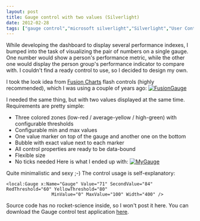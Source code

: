 ```yaml
---
layout: post
title: Gauge control with two values (Silverlight)
date: 2012-02-28
tags: ["gauge control","microsoft silverlight","Silverlight","User Contol"]
---
```


While developing the dashboard to display several performance indexes, I bumped into the task of visualizing the pair of numbers on a single gauge. One number would show a person's performance metric, while the other one would display the person group's performance indicator to compare with. I couldn't find a ready control to use, so I decided to design my own.

I took the look idea from [Fusion Charts](http://www.fusioncharts.com/demos/gallery/gauges/chart.asp?id=linear_1 "Fusion Chart gauge sample") flash controls (highly recommended), which I was using a couple of years ago:
[![](http://mikeshilkov.files.wordpress.com/2012/02/fusiongauge.png "FusionGauge")](fusiongauge.png)

I needed the same thing, but with two values displayed at the same time. Requirements are pretty simple:

*   Three colored zones (low-red / average-yellow / high-green) with configurable thresholds
*   Configurable min and max values
*   One value marker on top of the gauge and another one on the bottom
*   Bubble with exact value next to each marker
*   All control properties are ready to be data-bound
*   Flexible size
*   No ticks needed
Here is what I ended up with:
[![](http://mikeshilkov.files.wordpress.com/2012/02/mygauge.png "MyGauge")](mygauge.png)

Quite minimalistic and sexy ;-)  The control usage is self-explanatory:

    <local:Gauge x:Name="Gauge" Value="71" SecondValue="84" RedThreshold="60" YellowThreshold="80"
                     MinValue="0" MaxValue="100" Width="400" />

Source code has no rocket-science inside, so I won't post it here. You can download the Gauge control test application [here](https://skydrive.live.com/redir.aspx?cid=c010011792a4b538&resid=C010011792A4B538!127&parid=root).